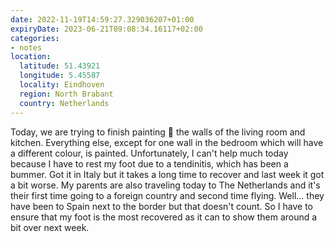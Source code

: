 ```yaml
---
date: 2022-11-19T14:59:27.329036207+01:00
expiryDate: 2023-06-21T09:08:34.16117+02:00
categories:
- notes
location:
  latitude: 51.43921
  longitude: 5.45587
  locality: Eindhoven
  region: North Brabant
  country: Netherlands
---
```


Today, we are trying to finish painting 🎨 the walls of the living room and kitchen. Everything else, except for one wall in the bedroom which will have a different colour, is painted. Unfortunately, I can't help much today because I have to rest my foot due to a tendinitis, which has been a bummer. Got it in Italy but it takes a long time to recover and last week it got a bit worse. My parents are also traveling today to The Netherlands and it's their first time going to a foreign country and second time flying. Well... they have been to Spain next to the border but that doesn't count. So I have to ensure that my foot is the most recovered as it can to show them around a bit over next week.
